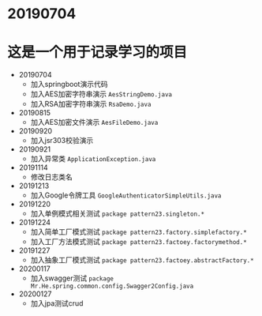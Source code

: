 # 20190704
# 这是一个用于记录学习的项目
* 20190704
    * 加入springboot演示代码
    * 加入AES加密字符串演示 `AesStringDemo.java`
    * 加入RSA加密字符串演示 `RsaDemo.java`
* 20190815
    * 加入AES加密文件演示 `AesFileDemo.java`
* 20190920
    * 加入jsr303校验演示 
* 20190921
    * 加入异常类 `ApplicationException.java`
* 20191114
    * 修改日志类名
* 20191213
    * 加入Google令牌工具 `GoogleAuthenticatorSimpleUtils.java`
* 20191220
    * 加入单例模式相关测试 `package pattern23.singleton.*`
* 20191224
    * 加入简单工厂模式测试 `package pattern23.factory.simplefactory.*`
    * 加入工厂方法模式测试 `package pattern23.factoey.factorymethod.*`
* 20191227
    * 加入抽象工厂模式测试 `package pattern23.factoey.abstractFactory.*`
* 20200117
    * 加入swagger测试 `package Mr.He.spring.common.config.Swagger2Config.java`
* 20200127
    * 加入jpa测试crud 
